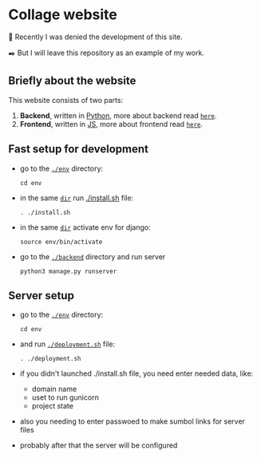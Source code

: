 # **Collage website**

🧊 Recently I was denied the development of this site.

✒️ But I will leave this repository as an example of my work.

## **Briefly about the website**

This website consists of two parts:

1. **Backend**, written in [Python](https://python.org/ "Python website"), more about backend read [`here`](./backend/README.md "Backend documentation").  
2. **Frontend**, written in [JS](https://developer.mozilla.org/en-US/docs/Web/JavaScript "JS website"), more about frontend read [`here`](./frontend/README.md "Backend documentation").  

## **Fast setup for development**

- go to the [`./env`](./env "link to the env dir") directory:

    ```shell
    cd env
    ```

- in the same [`dir`](./env "link to the env dir") run [./install.sh](./env/install.sh "link to the install.sh file") file:

    ```shell
    . ./install.sh
    ```

- in the same [`dir`](./env "link to the env dir") activate env for django:

    ```shell
    source env/bin/activate
    ```

- go to the [`./backend`](./backend "link to the env dir") directory and run server

    ```shell
    python3 manage.py runserver
    ```

## **Server setup**

- go to the [`./env`](./env "link to the env dir") directory:

    ```shell
    cd env
    ```

- and run [`./deployment.sh`](./env/deployment.sh "link to the deployment.sh file") file:

    ```shell
    . ./deployment.sh
    ```

- if you didn't launched ./install.sh file, you need enter needed data, like:

  - domain name
  - uset to run gunicorn
  - project state

- also you needing to enter passwoed to make sumbol links for server files
- probably after that the server will be configured
